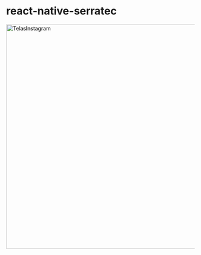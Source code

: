 # react-native-serratec

<div align-'center'>
<img src="https://github.com/MairaCastro/react-native-serratec/assets/146382793/def9462f-4e1e-477d-a6a9-315dcab787e7" alt="TelasInstagram" width="600px" />
</div>
